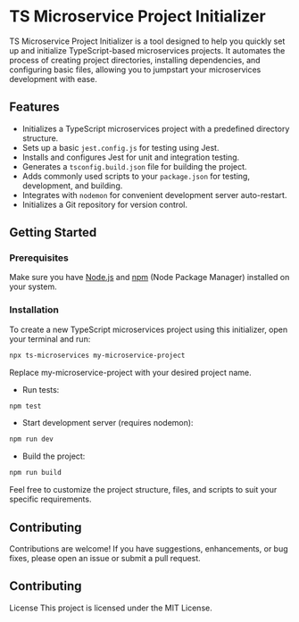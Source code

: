 # TS Microservice Project Initializer

TS Microservice Project Initializer is a tool designed to help you quickly set up and initialize TypeScript-based microservices projects. It automates the process of creating project directories, installing dependencies, and configuring basic files, allowing you to jumpstart your microservices development with ease.

## Features

- Initializes a TypeScript microservices project with a predefined directory structure.
- Sets up a basic `jest.config.js` for testing using Jest.
- Installs and configures Jest for unit and integration testing.
- Generates a `tsconfig.build.json` file for building the project.
- Adds commonly used scripts to your `package.json` for testing, development, and building.
- Integrates with `nodemon` for convenient development server auto-restart.
- Initializes a Git repository for version control.

## Getting Started

### Prerequisites

Make sure you have [Node.js](https://nodejs.org/) and [npm](https://www.npmjs.com/) (Node Package Manager) installed on your system.

### Installation

To create a new TypeScript microservices project using this initializer, open your terminal and run:

```sh
npx ts-microservices my-microservice-project
```

Replace my-microservice-project with your desired project name.

- Run tests:
```sh
npm test
```
- Start development server (requires nodemon):
```sh
npm run dev
```
- Build the project:
```sh
npm run build
```

Feel free to customize the project structure, files, and scripts to suit your specific requirements.

## Contributing
Contributions are welcome! If you have suggestions, enhancements, or bug fixes, please open an issue or submit a pull request.

## Contributing
License
This project is licensed under the MIT License.